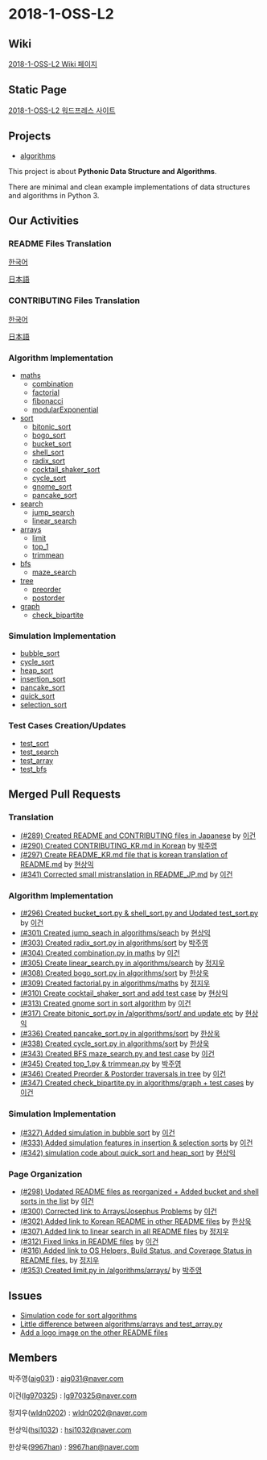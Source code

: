 # 2018-1-OSS-L2
## Wiki
[2018-1-OSS-L2 Wiki 페이지](https://github.com/18-1-SKKU-OSS/2018-1-OSS-L2/wiki)
## Static Page
[2018-1-OSS-L2 워드프레스 사이트](http://54.86.89.152/wordpress)  

## Projects
* [algorithms](https://github.com/keon/algorithms)

This project is about **Pythonic Data Structure and Algorithms**.

There are minimal and clean example implementations of data structures and algorithms in Python 3.

## Our Activities
### README Files Translation
[한국어](README_KR.md)

[日本語](README_JP.md)
### CONTRIBUTING Files Translation
[한국어](CONTRIBUTING_KR.md)

[日本語](CONTRIBUTING_JP.md)
### Algorithm Implementation
- [maths](algorithms/maths)
  - [combination](algorithms/maths/combination.py)
  - [factorial](algorithms/maths/factorial.py)
  - [fibonacci](algorithms/maths/fibonacci.py)
  - [modularExponential](algorithms/maths/modularExponential.py)
- [sort](algorithms/sort)
  - [bitonic_sort](algorithms/sort/bitonic_sort.py)
  - [bogo_sort](algorithms/sort/bogo_sort.py)
  - [bucket_sort](algorithms/sort/bucket_sort.py)
  - [shell_sort](algorithms/sort/shell_sort.py)
  - [radix_sort](algorithms/sort/radix_sort.py)
  - [cocktail_shaker_sort](algorithms/sort/cocktail_shaker_sort.py)
  - [cycle_sort](algorithms/sort/cycle_sort.py)
  - [gnome_sort](algorithms/sort/gnome_sort.py)
  - [pancake_sort](algorithms/sort/pancake_sort.py)
- [search](algorithms/search)
  - [jump_search](algorithms/search/jump_search.py)
  - [linear_search](algorithms/search/linear_search.py)
- [arrays](algorithms/arrays)
  - [limit](arrays/limit.py)
  - [top_1](algorithms/arrays/top_1.py)
  - [trimmean](algorithms/arrays/trimmean.py)
- [bfs](algorithms/bfs)
  - [maze_search](algorithms/bfs/maze_search.py)
- [tree](algorithms/tree)
  - [preorder](algorithms/tree/preorder.py)
  - [postorder](algorithms/tree/postorder.py)
- [graph](graph)
  - [check_bipartite](algorithms/graph/check_bipartite.py)
### Simulation Implementation
- [bubble_sort](simulations/bubble_sort.py)
- [cycle_sort](simulations/cycle_sort.py)
- [heap_sort](simulations/heap_sort.py)
- [insertion_sort](simulations/insertion_sort.py)
- [pancake_sort](simulations/pancake_sort.py)
- [quick_sort](simulations/quick_sort.py)
- [selection_sort](simulations/selection_sort.py)
### Test Cases Creation/Updates
- [test_sort](tests/test_sort.py)
- [test_search](tests/test_search.py)
- [test_array](tests/test_array.py)
- [test_bfs](tests/test_bfs.py)

## Merged Pull Requests
### Translation
- [(#289) Created README and CONTRIBUTING files in Japanese](https://github.com/keon/algorithms/pull/289) by [이건](https://github.com/lg970325)
- [(#290) Created CONTRIBUTING_KR.md in Korean](https://github.com/keon/algorithms/pull/290) by [박주영](https://github.com/aig031)
- [(#297) Create README_KR.md file that is korean translation of README.md](https://github.com/keon/algorithms/pull/297) by [현상익](https://github.com/hsi1032)
- [(#341) Corrected small mistranslation in README_JP.md](https://github.com/keon/algorithms/pull/341) by [이건](https://github.com/lg970325)
### Algorithm Implementation
- [(#296) Created bucket_sort.py & shell_sort.py and Updated test_sort.py](https://github.com/keon/algorithms/pull/296) by [이건](https://github.com/lg970325)
- [(#301) Created jump_seach in algorithms/seach](https://github.com/keon/algorithms/pull/301) by [현상익](https://github.com/hsi1032)
- [(#303) Created radix_sort.py in algorithms/sort](https://github.com/keon/algorithms/pull/303) by [박주영](https://github.com/aig031)
- [(#304) Created combination.py in maths](https://github.com/keon/algorithms/pull/304) by [이건](https://github.com/lg970325)
- [(#305) Create linear_search.py in algorithms/search](https://github.com/keon/algorithms/pull/305) by [정지우](https://github.com/wldn0202)
- [(#308) Created bogo_sort.py in algorithms/sort](https://github.com/keon/algorithms/pull/308) by [한상욱](https://github.com/9967han)
- [(#309) Created factorial.py in algorithms/maths](https://github.com/keon/algorithms/pull/309) by [정지우](https://github.com/wldn0202)
- [(#310) Create cocktail_shaker_sort and add test case](https://github.com/keon/algorithms/pull/310) by [현상익](https://github.com/hsi1032)
- [(#313) Created gnome sort in sort algorithm](https://github.com/keon/algorithms/pull/313) by [이건](https://github.com/lg970325)
- [(#317) Create bitonic_sort.py in /algorithms/sort/ and update etc](https://github.com/keon/algorithms/pulls?q=is%3Apr+is%3Aclosed) by [현상익](https://github.com/hsi1032)
- [(#336) Created pancake_sort.py in algorithms/sort](https://github.com/keon/algorithms/pull/336) by [한상욱](https://github.com/9967han)
- [(#338) Created cycle_sort.py in algorithms/sort](https://github.com/keon/algorithms/pull/338) by [한상욱](https://github.com/9967han)
- [(#343) Created BFS maze_search.py and test case](https://github.com/keon/algorithms/pull/343) by [이건](https://github.com/lg970325)
- [(#345) Created top_1.py & trimmean.py](https://github.com/keon/algorithms/pull/345) by [박주영](https://github.com/aig031)
- [(#346) Created Preorder & Postorder traversals in tree](https://github.com/keon/algorithms/pull/346) by [이건](https://github.com/lg970325)
- [(#347) Created check_bipartite.py in algorithms/graph + test cases](https://github.com/keon/algorithms/pull/347) by [이건](https://github.com/lg970325)
### Simulation Implementation
- [(#327) Added simulation in bubble sort](https://github.com/keon/algorithms/pull/327) by [이건](https://github.com/lg970325)
- [(#333) Added simulation features in insertion & selection sorts](https://github.com/keon/algorithms/pull/333) by [이건](https://github.com/lg970325)
- [(#342) simulation code about quick_sort and heap_sort](https://github.com/keon/algorithms/pull/342) by [현상익](https://github.com/hsi1032)
### Page Organization
- [(#298) Updated README files as reorganized + Added bucket and shell sorts in the list](https://github.com/keon/algorithms/pull/298) by [이건](https://github.com/lg970325)
- [(#300) Corrected link to Arrays/Josephus Problems](https://github.com/keon/algorithms/pull/300) by [이건](https://github.com/lg970325)
- [(#302) Added link to Korean README in other README files](https://github.com/keon/algorithms/pull/302) by [한상욱](https://github.com/9967han)
- [(#307) Added link to linear search in all README files](https://github.com/keon/algorithms/pull/307) by [정지우](https://github.com/wldn0202)
- [(#312) Fixed links in README files](https://github.com/keon/algorithms/pull/312) by [이건](https://github.com/lg970325)
- [(#316) Added link to OS Helpers, Build Status, and Coverage Status in README files.](https://github.com/keon/algorithms/pull/316) by [정지우](https://github.com/wldn0202)
- [(#353) Created limit.py in /algorithms/arrays/](http://github.com/keon/algorithms/pull/353) by [박주영](https://github.com/aig031)

## Issues
- [Simulation code for sort algorithms](https://github.com/keon/algorithms/issues/315)
- [Little difference between algorithms/arrays and test_array.py](https://github.com/keon/algorithms/issues/318)
- [Add a logo image on the other README files](https://github.com/keon/algorithms/issues/326)

## Members
박주영([aig031](https://github.com/aig031)) : aig031@naver.com

이건([lg970325](https://github.com/lg970325)) : lg970325@naver.com

정지우([wldn0202](https://github.com/wldn0202)) : wldn0202@naver.com

현상익([hsi1032](https://github.com/hsi1032)) : hsi1032@naver.com

한상욱([9967han](https://github.com/9967han)) : 9967han@naver.com

